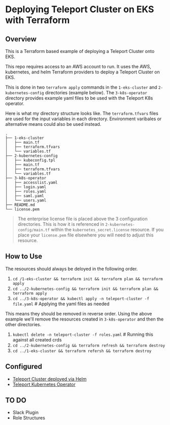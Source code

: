 # Deploying Teleport Cluster on EKS with Terraform

## Overview
This is a Terraform based example of deploying a Teleport Cluster onto EKS. 

This repo requires access to an AWS account to run. It uses the AWS, kubernetes, and helm Terraform providers to deploy a Teleport Cluster on EKS. 

This is done in two `terraform apply` commands in the `1-eks-cluster` and `2-kubernetes-config` directories (example below). The `3-k8s-operator` directory provides example yaml files to be used with the Teleport K8s operator. 

Here is what my directory structure looks like. The `terraform.tfvars` files are used for the input variables in each directory. Environment varibales or alternative means could also be used instead.

```
.
├── 1-eks-cluster
│   ├── main.tf
│   ├── terraform.tfvars
│   └── variables.tf
├── 2-kubernetes-config
│   ├── kubeconfig.tpl
│   ├── main.tf
│   ├── terraform.tfvars
│   └── variables.tf
├── 3-k8s-operator
│   ├── accesslist.yaml
│   ├── login.yaml
│   ├── roles.yaml
│   ├── saml.yaml
│   └── users.yaml
├── README.md
└── license.pem
```

> The enterprise license file is placed above the 3 configuration directories. This is how it is referenced in `2-kubernetes-config/main.tf` within the `kubernetes_secret.license` resource. If you place your `license.pem` file elsewhere you will need to adjust this resource. 

## How to Use

The resources should always be deloyed in the following order.

1. `cd /1-eks-cluster && terraform init && terraform plan && terraform apply`
2. `cd ../2-kubernetes-config && terraform init && terraform plan && terraform apply`
3. `cd ../3-k8s-operator && kubectl apply -n teleport-cluster -f file.yaml` # Applying the yaml files as needed

This means they should be removed in reverse order. Using the above example we'll remove the resources created in `3-k8s-operator` and then the other directories.

1. `kubectl delete -n teleport-cluster -f roles.yaml` # Running this against all created crds
2. `cd ../2-kubernetes-config && terraform refresh && terraform destroy`
3. `cd ../1-eks-cluster && terraform refersh && terraform destroy`

## Configured 

- [Teleport Cluster deployed via Helm](https://goteleport.com/docs/ver/15.x/deploy-a-cluster/helm-deployments/kubernetes-cluster/)
- [Teleport Kubernetes Operator](https://goteleport.com/docs/management/dynamic-resources/teleport-operator/)

## TO DO 
* Slack Plugin
* Role Structures